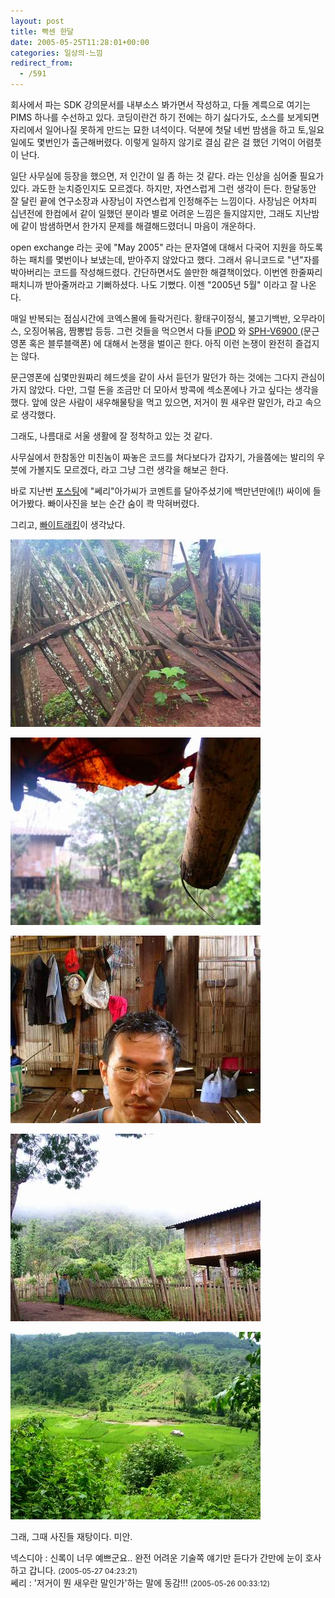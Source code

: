 ```yaml
---
layout: post
title: 빡센 한달
date: 2005-05-25T11:28:01+00:00
categories: 일상의-느낌
redirect_from:
  - /591
---
```


회사에서 파는 SDK 강의문서를 내부소스 봐가면서 작성하고, 다들 계륵으로 여기는 PIMS 하나를 수선하고 있다. 코딩이란건 하기 전에는 하기 싫다가도, 소스를 보게되면 자리에서 일어나질 못하게 만드는 묘한 녀석이다. 덕분에 첫달 네번 밤샘을 하고 토,일요일에도 몇번인가 출근해버렸다. 이렇게 일하지 않기로 결심 같은 걸 했던 기억이 어렴풋이 난다.

일단 사무실에 등장을 했으면, 저 인간이 일 좀 하는 것 같다. 라는 인상을 심어줄 필요가 있다. 과도한 눈치증인지도 모르겠다. 하지만, 자연스럽게 그런 생각이 든다. 한달동안 잘 달린 끝에 연구소장과 사장님이 자연스럽게 인정해주는 느낌이다. 사장님은 어차피 십년전에 한컴에서 같이 일했던 분이라 별로 어려운 느낌은 들지않지만, 그래도 지난밤에 같이 밤샘하면서 한가지 문제를 해결해드렸더니 마음이 개운하다.

open exchange 라는 곳에 "May 2005" 라는 문자열에 대해서 다국어 지원을 하도록 하는 패치를 몇번이나 보냈는데, 받아주지 않았다고 했다. 그래서 유니코드로 "년"자를 박아버리는 코드를 작성해드렸다. 간단하면서도 쓸만한 해결책이었다. 이번엔 한줄짜리 패치니까 받아줄꺼라고 기뻐하셨다. 나도 기뻤다. 이젠 "2005년 5월" 이라고 잘 나온다.

매일 반복되는 점심시간에 코엑스몰에 들락거린다. 황태구이정식, 불고기백반, 오무라이스, 오징어볶음, 짬뽕밥 등등. 그런 것들을 먹으면서 다들 <a href="http://jinto.pe.kr/427">iPOD</a> 와 <a href="http://juperion.egloos.com/1285919" target="bb">SPH-V6900 </a>(문근영폰 혹은 블루블랙폰) 에 대해서 논쟁을 벌이곤 한다. 아직 이런 논쟁이 완전히 즐겁지는 않다.

문근영폰에 십몇만원짜리 헤드셋을 같이 사서 듣던가 말던가 하는 것에는 그다지 관심이 가지 않았다. 다만, 그럴 돈을 조금만 더 모아서 방콕에 섹소폰에나 가고 싶다는 생각을 했다. 앞에 앉은 사람이 새우해물탕을 먹고 있으면, 저거이 뭔 새우란 말인가, 라고 속으로 생각했다.

그래도, 나름대로 서울 생활에 잘 정착하고 있는 것 같다.

사무실에서 한참동안 미친놈이 짜놓은 코드를 쳐다보다가 갑자기, 가을쯤에는 발리의 우붓에 가볼지도 모르겠다, 라고 그냥 그런 생각을 해보곤 한다.

바로 지난번 <a href="http://jinto.pe.kr/590">포스팅</a>에 "쎄리"아가씨가 코멘트를 달아주셨기에 백만년만에(!) 싸이에 들어가봤다. 빠이사진을 보는 순간 숨이 콱 막혀버렸다.

그리고, <a href="http://jinto.pe.kr/487">빠이트래킹</a>이 생각났다.

![ ](/assets/media/uploads_2005_05_PICT1521.jpg)

![ ](/assets/media/uploads_2005_05_PICT1527.jpg)

![ ](/assets/media/uploads_2005_05_PICT1537.jpg)

![ ](/assets/media/uploads_2005_05_PICT1548.jpg)

![ ](/assets/media/uploads_2005_05_PICT1578.jpg)

그래, 그때 사진들 재탕이다. 미안.
<div id=comments>
<div class=comment>
<!--- cmt:1010 --->
<!--- mail: --->
<!--- parent:0 --->
넥스디아 : 
신록이 너무 예쁘군요..
완전 어려운 기술쪽 얘기만 듣다가
간만에 눈이 호사하고 갑니다.
 <small>(2005-05-27 04:23:21)</small>
</div>
<div class=comment>
<!--- cmt:1011 --->
<!--- mail: --->
<!--- parent:0 --->
쎄리 : 
'저거이 뭔 새우란 말인가'하는 말에 동감!!!
 <small>(2005-05-26 00:33:12)</small>
</div>
</div>
